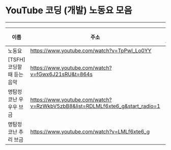 # YouTube 코딩 (개발) 노동요 모음
* * *   

|이름|주소|비고|
|---|---------------------|-----|
|노동요|https://www.youtube.com/watch?v=TpPwI_Lo0YY|-|
|[TSFH] 코딩할때 듣는 음악|https://www.youtube.com/watch?v=fGwx6J21sRU&t=864s|-|
|명탐정 코난 우우우 브금|https://www.youtube.com/watch?v=RzWkbV5zbB8&list=RDLMLf6xte6_g&start_radio=1|-|
|명탐정 코난 추리 브금|https://www.youtube.com/watch?v=LMLf6xte6_g|-|